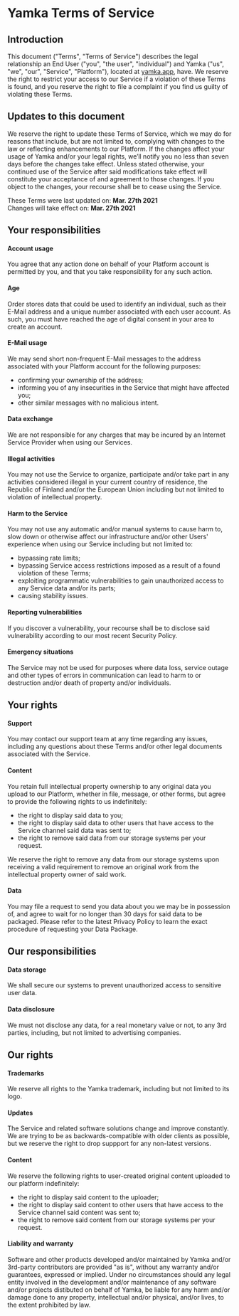 # Yamka Terms of Service

## Introduction
This document ("Terms", "Terms of Service") describes the legal relationship an End User ("you", "the user", "individual") and Yamka ("us", "we", "our", "Service", "Platform"), located at [yamka.app](https://yamka.app), have. We reserve the right to restrict your access to our Service if a violation of these Terms is found, and you reserve the right to file a complaint if you find us guilty of violating these Terms.

## Updates to this document
We reserve the right to update these Terms of Service, which we may do for reasons that include, but are not limited to, complying with changes to the law or reflecting enhancements to our Platform. If the changes affect your usage of Yamka and/or your legal rights, we’ll notify you no less than seven days before the changes take effect. Unless stated otherwise, your continued use of the Service after said modifications take effect will constitute your acceptance of and agreement to those changes. If you object to the changes, your recourse shall be to cease using the Service.

These Terms were last updated on: **Mar. 27th 2021**\
Changes will take effect on: **Mar. 27th 2021**

## Your responsibilities
#### Account usage
You agree that any action done on behalf of your Platform account is permitted by you, and that you take responsibility for any such action.
#### Age
Order stores data that could be used to identify an individual, such as their E-Mail address and a unique number associated with each user account. As such, you must have reached the age of digital consent in your area to create an account.
#### E-Mail usage
We may send short non-frequent E-Mail messages to the address associated with your Platform account for the following purposes:
  - confirming your ownership of the address;
  - informing you of any insecurities in the Service that might have affected you;
  - other similar messages with no malicious intent.
#### Data exchange
We are not responsible for any charges that may be incured by an Internet Service Provider when using our Services.
#### Illegal activities
You may not use the Service to organize, participate and/or take part in any activities considered illegal in your current country of residence, the Republic of Finland and/or the European Union including but not limited to violation of intellectual property.
#### Harm to the Service
You may not use any automatic and/or manual systems to cause harm to, slow down or otherwise affect our infrastructure and/or other Users' experience when using our Service including but not limited to:
  - bypassing rate limits;
  - bypassing Service access restrictions imposed as a result of a found violation of these Terms;
  - exploiting programmatic vulnerabilities to gain unauthorized access to any Service data and/or its parts;
  - causing stability issues.
#### Reporting vulnerabilities
If you discover a vulnerability, your recourse shall be to disclose said vulnerability according to our most recent Security Policy.
#### Emergency situations
The Service may not be used for purposes where data loss, service outage and other types of errors in communication can lead to harm to or destruction and/or death of property and/or individuals.

## Your rights
#### Support
You may contact our support team at any time regarding any issues, including any questions about these Terms and/or other legal documents associated with the Service.
#### Content
You retain full intellectual property ownership to any original data you upload to our Platform, whether in file, message, or other forms, but agree to provide the following rights to us indefinitely:
  - the right to display said data to you;
  - the right to display said data to other users that have access to the Service channel said data was sent to;
  - the right to remove said data from our storage systems per your request.

We reserve the right to remove any data from our storage systems upon receiving a valid requirement to remove an original work from the intellectual property owner of said work.
#### Data
You may file a request to send you data about you we may be in possession of, and agree to wait for no longer than 30 days for said data to be packaged. Please refer to the latest Privacy Policy to learn the exact procedure of requesting your Data Package.

## Our responsibilities
#### Data storage
We shall secure our systems to prevent unauthorized access to sensitive user data.
#### Data disclosure
We must not disclose any data, for a real monetary value or not, to any 3rd parties, including, but not limited to advertising companies.

## Our rights
#### Trademarks
We reserve all rights to the Yamka trademark, including but not limited to its logo.
#### Updates
The Service and related software solutions change and improve constantly. We are trying to be as backwards-compatible with older clients as possible, but we reserve the right to drop suppport for any non-latest versions.
#### Content
We reserve the following rights to user-created original content uploaded to our platform indefinitely:
  - the right to display said content to the uploader;
  - the right to display said content to other users that have access to the Service channel said content was sent to;
  - the right to remove said content from our storage systems per your request.
#### Liability and warranty
Software and other products developed and/or maintained by Yamka and/or 3rd-party contributors are provided "as is", without any warranty and/or guarantees, expressed or implied. Under no circumstances should any legal entity involved in the development and/or maintenance of any software and/or projects distibuted on behalf of Yamka, be liable for any harm and/or damage done to any property, intellectual and/or physical, and/or lives, to the extent prohibited by law.